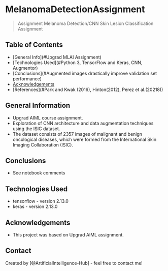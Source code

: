 # MelanomaDetectionAssignment
> Assignment Melanoma Detection/CNN Skin Lesion Classification Assignment


## Table of Contents
* [General Info](#Upgrad MLAI Assignment)
* [Technologies Used](#Python 3, TensorFlow and Keras, CNN, Augmentor)
* [Conclusions](#Augmented images drastically improve validation set performance)
* [Acknowledgements](#acknowledgements)
* [References](#Park and Kwak (2016), Hinton(2012), Perez et al.(20218))

## General Information
- Upgrad AIML course assignment.
- Exploration of CNN architecture and data augmentation techniques using the ISIC dataset.
- The dataset consists of 2357 images of malignant and benign oncological diseases, which were formed from the International Skin Imaging Collaboration (ISIC).

## Conclusions
- See notebook comments


## Technologies Used
- tensorflow - version 2.13.0
- keras - version 2.13.0


## Acknowledgements
- This project was based on Upgrad AIML assignment.


## Contact
Created by [@ArtificialIntelligence-Hub] - feel free to contact me!

